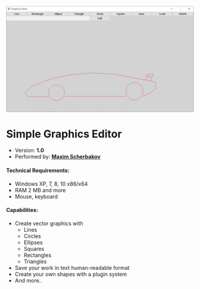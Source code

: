 ![program interface](screenshots/001.jpg)

# Simple Graphics Editor

- Version: **1.0**
- Performed by: **[Maxim Scherbakov](https://t.me/maxnevans)**

#### Technical Requirements:

- Windows XP, 7, 8, 10 x86/x64
- RAM 2 MB and more
- Mouse, keyboard

#### Capabilities:

- Create vector graphics with
  - Lines
  - Circles
  - Ellipses
  - Squares
  - Rectangles
  - Triangles
- Save your work in text human-readable format
- Create your own shapes with a plugin system
- And more..